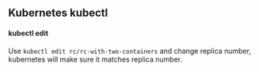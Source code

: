 ## Kubernetes kubectl

#### kubectl edit

Use `kubectl edit rc/rc-with-two-containers` and change replica number, kubernetes
will make sure it matches replica number.
